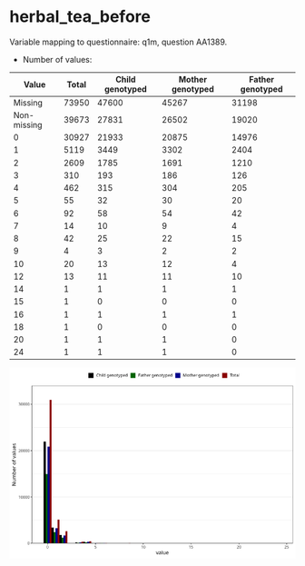 # herbal_tea_before
Variable mapping to questionnaire: q1m, question AA1389.
- Number of values:

| Value | Total | Child genotyped | Mother genotyped | Father genotyped |
| ----- | ----- | --------------- | ---------------- | ---------------- |
| Missing | 73950 | 47600 | 45267 | 31198 |
| Non-missing | 39673 | 27831 | 26502 | 19020 |
| 0 | 30927 | 21933 | 20875 | 14976 |
| 1 | 5119 | 3449 | 3302 | 2404 |
| 2 | 2609 | 1785 | 1691 | 1210 |
| 3 | 310 | 193 | 186 | 126 |
| 4 | 462 | 315 | 304 | 205 |
| 5 | 55 | 32 | 30 | 20 |
| 6 | 92 | 58 | 54 | 42 |
| 7 | 14 | 10 | 9 | 4 |
| 8 | 42 | 25 | 22 | 15 |
| 9 | 4 | 3 | 2 | 2 |
| 10 | 20 | 13 | 12 | 4 |
| 12 | 13 | 11 | 11 | 10 |
| 14 | 1 | 1 | 1 | 1 |
| 15 | 1 | 0 | 0 | 0 |
| 16 | 1 | 1 | 1 | 1 |
| 18 | 1 | 0 | 0 | 0 |
| 20 | 1 | 1 | 1 | 0 |
| 24 | 1 | 1 | 1 | 0 |



![](herbal_tea_before_n.png)



